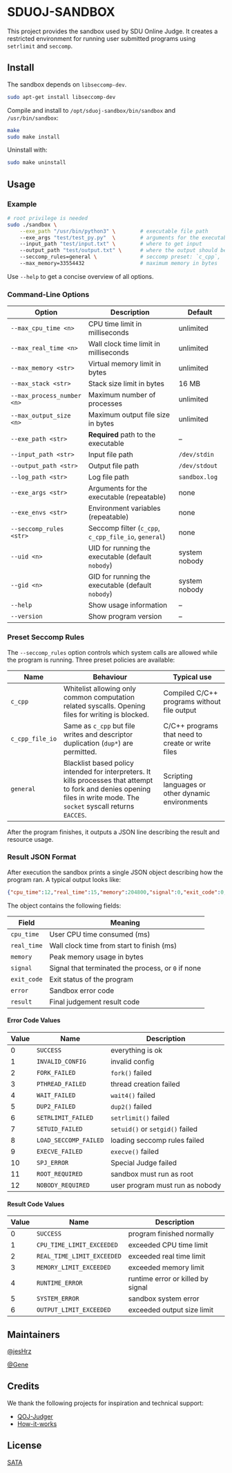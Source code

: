 # SDUOJ-SANDBOX

This project provides the sandbox used by SDU Online Judge. It creates a restricted environment for running user submitted programs using `setrlimit` and `seccomp`.

## Install

The sandbox depends on `libseccomp-dev`.

```bash
sudo apt-get install libseccomp-dev
```

Compile and install to `/opt/sduoj-sandbox/bin/sandbox` and `/usr/bin/sandbox`:

```bash
make
sudo make install
```

Uninstall with:

```bash
sudo make uninstall
```

## Usage

### Example

```bash
# root privilege is needed
sudo ./sandbox \
    --exe_path "/usr/bin/python3" \        # executable file path
    --exe_args "test/test_py.py"  \        # arguments for the executable
    --input_path "test/input.txt" \        # where to get input
    --output_path "test/output.txt" \      # where the output should be
    --seccomp_rules=general \              # seccomp preset: `c_cpp`, `c_cpp_file_io`, or `general`
    --max_memory=33554432                  # maximum memory in bytes
```

Use `--help` to get a concise overview of all options.

### Command-Line Options

| Option | Description | Default |
|-------|-------------|---------|
| `--max_cpu_time <n>` | CPU time limit in milliseconds | unlimited |
| `--max_real_time <n>` | Wall clock time limit in milliseconds | unlimited |
| `--max_memory <str>` | Virtual memory limit in bytes | unlimited |
| `--max_stack <str>` | Stack size limit in bytes | 16 MB |
| `--max_process_number <n>` | Maximum number of processes | unlimited |
| `--max_output_size <n>` | Maximum output file size in bytes | unlimited |
| `--exe_path <str>` | **Required** path to the executable | – |
| `--input_path <str>` | Input file path | `/dev/stdin` |
| `--output_path <str>` | Output file path | `/dev/stdout` |
| `--log_path <str>` | Log file path | `sandbox.log` |
| `--exe_args <str>` | Arguments for the executable (repeatable) | none |
| `--exe_envs <str>` | Environment variables (repeatable) | none |
| `--seccomp_rules <str>` | Seccomp filter (`c_cpp`, `c_cpp_file_io`, `general`) | none |
| `--uid <n>` | UID for running the executable (default `nobody`) | system nobody |
| `--gid <n>` | GID for running the executable (default `nobody`) | system nobody |
| `--help` | Show usage information | – |
| `--version` | Show program version | – |

### Preset Seccomp Rules

The `--seccomp_rules` option controls which system calls are allowed while the
program is running. Three preset policies are available:

| Name | Behaviour | Typical use |
|------|-----------|-------------|
| `c_cpp` | Whitelist allowing only common computation related syscalls. Opening files for writing is blocked. | Compiled C/C++ programs without file output |
| `c_cpp_file_io` | Same as `c_cpp` but file writes and descriptor duplication (`dup*`) are permitted. | C/C++ programs that need to create or write files |
| `general` | Blacklist based policy intended for interpreters. It kills processes that attempt to fork and denies opening files in write mode. The `socket` syscall returns `EACCES`. | Scripting languages or other dynamic environments |

After the program finishes, it outputs a JSON line describing the result and resource usage.

### Result JSON Format

After execution the sandbox prints a single JSON object describing how the
program ran. A typical output looks like:

```json
{"cpu_time":12,"real_time":15,"memory":204800,"signal":0,"exit_code":0,"error":0,"result":0}
```

The object contains the following fields:

| Field | Meaning |
|-------|---------|
| `cpu_time` | User CPU time consumed (ms) |
| `real_time` | Wall clock time from start to finish (ms) |
| `memory` | Peak memory usage in bytes |
| `signal` | Signal that terminated the process, or `0` if none |
| `exit_code` | Exit status of the program |
| `error` | Sandbox error code |
| `result` | Final judgement result code |

#### Error Code Values

| Value | Name | Description |
|----|---------------|--------------------------------|
| 0  | `SUCCESS` | everything is ok |
| 1  | `INVALID_CONFIG` | invalid config |
| 2  | `FORK_FAILED` | `fork()` failed |
| 3  | `PTHREAD_FAILED` | thread creation failed |
| 4  | `WAIT_FAILED` | `wait4()` failed |
| 5  | `DUP2_FAILED` | `dup2()` failed |
| 6  | `SETRLIMIT_FAILED` | `setrlimit()` failed |
| 7  | `SETUID_FAILED` | `setuid()` or `setgid()` failed |
| 8  | `LOAD_SECCOMP_FAILED` | loading seccomp rules failed |
| 9  | `EXECVE_FAILED` | `execve()` failed |
| 10 | `SPJ_ERROR` | Special Judge failed |
| 11 | `ROOT_REQUIRED` | sandbox must run as root |
| 12 | `NOBODY_REQUIRED` | user program must run as nobody |

#### Result Code Values

| Value | Name | Description |
|----|---------------------------|--------------------------------|
| 0 | `SUCCESS` | program finished normally |
| 1 | `CPU_TIME_LIMIT_EXCEEDED` | exceeded CPU time limit |
| 2 | `REAL_TIME_LIMIT_EXCEEDED` | exceeded real time limit |
| 3 | `MEMORY_LIMIT_EXCEEDED` | exceeded memory limit |
| 4 | `RUNTIME_ERROR` | runtime error or killed by signal |
| 5 | `SYSTEM_ERROR` | sandbox system error |
| 6 | `OUTPUT_LIMIT_EXCEEDED` | exceeded output size limit |

## Maintainers

[@jesHrz](https://github.com/jesHrz)

[@Gene](https://github.com/GeneLiuXe)

## Credits

We thank the following projects for inspiration and technical support:

- [QOJ-Judger](https://github.com/QingdaoU/Judger)
- [How-it-works](https://docs.onlinejudge.me/#/judger/how_it_works)

## License

[SATA](https://github.com/SDUOJ/sduoj-sandbox/blob/master/LICENSE)

